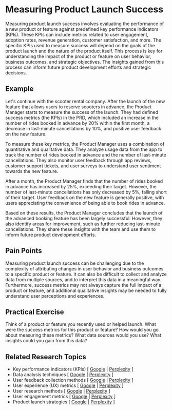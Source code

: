 # Measuring Product Launch Success

Measuring product launch success involves evaluating the performance of a new product or feature against predefined key performance indicators (KPIs). These KPIs can include metrics related to user engagement, adoption rates, revenue generation, customer satisfaction, and more. The specific KPIs used to measure success will depend on the goals of the product launch and the nature of the product itself. This process is key for understanding the impact of the product or feature on user behavior, business outcomes, and strategic objectives. The insights gained from this process can inform future product development efforts and strategic decisions.

## Example

Let's continue with the scooter rental company. After the launch of the new feature that allows users to reserve scooters in advance, the Product Manager starts to measure the success of the launch. They had defined success metrics (the KPIs) in the PRD, which included an increase in the number of rides booked in advance by 20% within the first month, a decrease in last-minute cancellations by 10%, and positive user feedback on the new feature.

To measure these key metrics, the Product Manager uses a combination of quantitative and qualitative data. They analyze usage data from the app to track the number of rides booked in advance and the number of last-minute cancellations. They also monitor user feedback through app reviews, customer support tickets, and user surveys to understand user sentiment towards the new feature.

After a month, the Product Manager finds that the number of rides booked in advance has increased by 25%, exceeding their target. However, the number of last-minute cancellations has only decreased by 5%, falling short of their target. User feedback on the new feature is generally positive, with users appreciating the convenience of being able to book rides in advance.

Based on these results, the Product Manager concludes that the launch of the advanced booking feature has been largely successful. However, they also identify areas for improvement, such as further reducing last-minute cancellations. They share these insights with the team and use them to inform future product development efforts.

## Pain Points

Measuring product launch success can be challenging due to the complexity of attributing changes in user behavior and business outcomes to a specific product or feature. It can also be difficult to collect and analyze data from multiple sources, and to interpret this data in a meaningful way. Furthermore, success metrics may not always capture the full impact of a product or feature, and additional qualitative insights may be needed to fully understand user perceptions and experiences.

## Practical Exercise

Think of a product or feature you recently used or helped launch. What were the success metrics for this product or feature? How would you go about measuring these metrics? What data sources would you use? What insights could you gain from this data?

## Related Research Topics

* Key performance indicators (KPIs) \[ [Google](https://www.google.com/search?q=Key%20performance%20indicators%20%28KPIs%29%20in%20product%20management) | [Perplexity](https://www.perplexity.ai/?q=Key%20performance%20indicators%20%28KPIs%29%20in%20product%20management) ]
* Data analysis techniques \[ [Google](https://www.google.com/search?q=Data%20analysis%20techniques%20in%20product%20management) | [Perplexity](https://www.perplexity.ai/?q=Data%20analysis%20techniques%20in%20product%20management) ]
* User feedback collection methods \[ [Google](https://www.google.com/search?q=User%20feedback%20collection%20methods%20in%20product%20management) | [Perplexity](https://www.perplexity.ai/?q=User%20feedback%20collection%20methods%20in%20product%20management) ]
* User experience (UX) metrics \[ [Google](https://www.google.com/search?q=User%20experience%20%28UX%29%20metrics%20in%20product%20management) | [Perplexity](https://www.perplexity.ai/?q=User%20experience%20%28UX%29%20metrics%20in%20product%20management) ]
* User research methods \[ [Google](https://www.google.com/search?q=User%20research%20methods%20in%20product%20management) | [Perplexity](https://www.perplexity.ai/?q=User%20research%20methods%20in%20product%20management) ]
* User engagement metrics \[ [Google](https://www.google.com/search?q=User%20engagement%20metrics%20in%20product%20management) | [Perplexity](https://www.perplexity.ai/?q=User%20engagement%20metrics%20in%20product%20management) ]
* Product launch strategies \[ [Google](https://www.google.com/search?q=Product%20launch%20strategies%20in%20product%20management) | [Perplexity](https://www.perplexity.ai/?q=Product%20launch%20strategies%20in%20product%20management) ]

